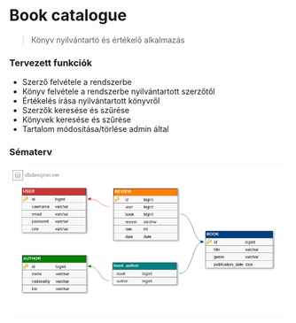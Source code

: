 # Book catalogue

> Könyv nyilvántartó és értékelő alkalmazás

### Tervezett funkciók

- Szerző felvétele a rendszerbe
- Könyv felvétele a rendszerbe nyilvántartott szerzőtől
- Értékelés írása nyilvántartott könyvről
- Szerzők keresése és szűrése
- Könyvek keresése és szűrése
- Tartalom módosítása/törlése admin által

### Sématerv

![Az alkalmazáshoz tervezett sémák](images/schema_plan.png)
